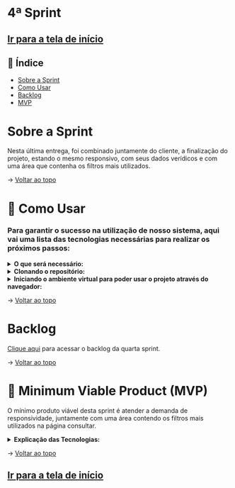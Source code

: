 <br id="topo">

# 4ª Sprint

## [Ir para a tela de início](./../../README.md)

## :mag_right: Índice

* [Sobre a Sprint](#SobreASprint)
* [Como Usar](#comoUsar)
* [Backlog](#backlog)
* [MVP](#MVP)
<!-- * [Tag](#tag) -->

<span id="SobreASprint"></span>

# Sobre a Sprint
Nesta última entrega, foi combinado juntamente do cliente, a finalização do projeto, estando o mesmo responsivo, com seus dados verídicos e com uma área que contenha os filtros mais utilizados.
<!-- 
<img src="https://github.com/equipedevo/API_1/blob/main/doc/sprint/Site_sprint3.gif?raw=true"></br>
 -->
→ [Voltar ao topo](#topo)</br>

<span id="comoUsar"></span>

# :wrench: Como Usar
<h3>Para garantir o sucesso na utilização de nosso sistema, aqui vai uma lista das tecnologias necessárias para realizar os próximos passos:</h3>

<details>
  <summary><b>O que será necessário:</b></summary>

  1. <a href="https://git-scm.com/downloads">Git</a> Precisaremos do git para realizarmos a clonagem do nosso repositório do github.

  2. <a href="https://www.python.org/downloads">Python</a> Recomendamos que você instale uma versão superior à 3.6, nós particularmente utilizamos a 3.11, mas qualquer uma a partir do 3.7 irá funcionar, não esqueça de na hora da instalação, marcar a opção da instalação do pip, pois precisaremos dele para o ambiente virtual.
</details>

<details>
  <summary><b>Clonando o repositório:</b></summary>

1. Para clonar (baixar) o projeto e utiliza-lo no seu computador, siga os seguintes passos:

```
Crie uma pasta onde deseja clonar o projeto e abra-a
Clique no link do diretório ou utilize o comando "CTRL+L" no seu teclado
Digite "cmd" (sem aspas) e pressione "Enter"

Um prompt de comando (cmd) irá abrir, copie o comando todo abaixo e de "Enter"
git clone https://github.com/equipedevo/API_1
``` 

2. Ainda no cmd, você precisará ir para a pasta src, para isso, execute os seguintes comandos, linha por linha:
```
cd API_1/
cd src/
```
</details>


<details>
<summary><b>Iniciando o ambiente virtual para poder usar o projeto através do navegador:</b></summary> 

 1. Após entrar na pasta src, digite os seguintes comandos:
  ```
  python -m venv venv
  .\venv\Scripts\activate
  pip install -r requirements.txt
  flask run
  ```

 2. Após realizar o comando "flask run", clique no link que aparece no cmd segurando o botão "CTRL" no seu teclado, ou então simplesmente acesse este link: <a href="http://127.0.0.1:5000">http://127.0.0.1:5000</a>

 3. Após finalizar o uso do nosso site, para sair do ambiente virtual, execute o seguinte comando:
  ```
  CTRL+C (teclado)
  (digite) deactivate
  ```

</details>

→ [Voltar ao topo](#topo)

<span id="backlog"></span>

# Backlog

[Clique aqui](Backlog_sprint.md) para acessar o backlog da quarta sprint.

→ [Voltar ao topo](#topo)

<span id="MVP"></span>

# :triangular_flag_on_post: Minimum Viable Product (MVP)

O mínimo produto viável desta sprint é atender a demanda de responsividade, juntamente com uma área contendo os filtros mais utilizados na página consultar.

<details>
  <summary><b>Explicação das Tecnologias:</b></summary>
  <br>
  1. <a href="https://www.w3schools.com/html/">HTML</a>: Utilizado para toda a estruturação das páginas do nosso site<br>
  2. <a href="https://www.w3schools.com/css/">CSS</a>: Utilizado para toda a estilização das páginas do nosso site<br>
  3. <a href="https://flask.palletsprojects.com/en/2.2.x/">Flask</a>: Utilizado para fazer as rotas do nosso site e facilitar manutenção do mesmo, já que fazemos o uso do "base.html", onde está incluído tudo que será equivalente em todas as páginas do site<br>
  4. <a href="https://www.w3schools.com/js/default.asp">JavaScript</a>: Utilizado para as funcionalidades do filtro da página de consultas<br>
  5. <a href="https://www.w3schools.com/python/default.asp">Python</a>: Utilizado para fazer a construção dos gráficos através de arquivos .csv já criados
</details> 

<!-- 
<span id="tag"></span>

# Tag

A última versão da 3ªSprint foi a [V3](https://github.com/equipedevo/API_1/releases/tag/V3.0).-->

→ [Voltar ao topo](#topo)

## [Ir para a tela de início](https://github.com/equipedevo/API_1/)
